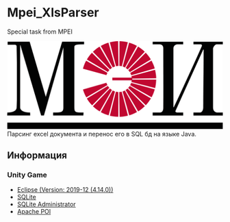 # Mpei_XlsParser
Special task from MPEI

![Text](preview.png "Previw")
Парсинг excel документа и перенос его в SQL бд на языке Java.
## Информация
### Unity Game
- [Eclipse (Version: 2019-12 (4.14.0))](https://www.eclipse.org/downloads/)
- [SQLite](http://www.java2s.com/Code/Jar/s/Downloadsqlitejdbc372jar.htm)
- [SQLite Administrator](http://sqliteadmin.orbmu2k.de/)
- [Apache POI](https://poi.apache.org/download.html)
